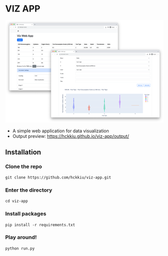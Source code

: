 # VIZ APP

![demo image](demo.png)

- A simple web application for data visualization
- Output preview: https://hckkiu.github.io/viz-app/output/

## Installation

### Clone the repo
```
git clone https://github.com/hckkiu/viz-app.git
```

### Enter the directory
```
cd viz-app
```

### Install packages
```
pip install -r requirements.txt
```

### Play around!
```
python run.py
```